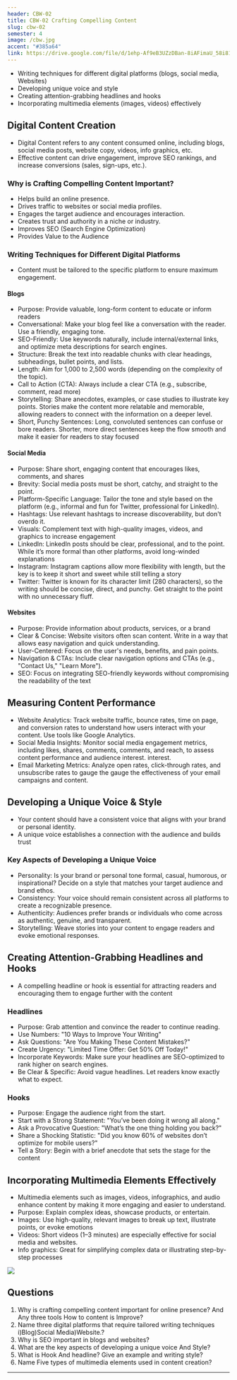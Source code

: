 ```yaml
---
header: CBW-02
title: CBW-02 Crafting Compelling Content
slug: cbw-02
semester: 4
image: /cbw.jpg
accent: "#385a64"
link: https://drive.google.com/file/d/1ehp-Af9eB3UZzDBan-8iAFimaU_58i81/view?usp=sharing
---
```


- Writing techniques for different digital platforms (blogs, social media, Websites)
- Developing unique voice and style
- Creating attention-grabbing headlines and hooks
- Incorporating multimedia elements (images, videos) effectively

## Digital Content Creation

- Digital Content refers to any content consumed online, including blogs, social media posts, website copy, videos, info graphics, etc.
- Effective content can drive engagement, improve SEO rankings, and increase conversions (sales, sign-ups, etc.).

### Why is Crafting Compelling Content Important?

- Helps build an online presence.
- Drives traffic to websites or social media profiles.
- Engages the target audience and encourages interaction.
- Creates trust and authority in a niche or industry.
- Improves SEO (Search Engine Optimization)
- Provides Value to the Audience

### Writing Techniques for Different Digital Platforms

- Content must be tailored to the specific platform to ensure maximum engagement.

#### Blogs

- Purpose: Provide valuable, long-form content to educate or inform readers
- Conversational: Make your blog feel like a conversation with the reader. Use a friendly, engaging tone.
- SEO-Friendly: Use keywords naturally, include internal/external links, and optimize meta descriptions for search engines.
- Structure: Break the text into readable chunks with clear headings, subheadings, bullet points, and lists.
- Length: Aim for 1,000 to 2,500 words (depending on the complexity of the topic).
- Call to Action (CTA): Always include a clear CTA (e.g., subscribe, comment, read more)
- Storytelling: Share anecdotes, examples, or case studies to illustrate key points. Stories make the content more relatable and memorable, allowing readers to connect with the information on a deeper level.
- Short, Punchy Sentences: Long, convoluted sentences can confuse or bore readers. Shorter, more direct sentences keep the flow smooth and make it easier for readers to stay focused

#### Social Media

- Purpose: Share short, engaging content that encourages likes, comments, and shares
- Brevity: Social media posts must be short, catchy, and straight to the point.
- Platform-Specific Language: Tailor the tone and style based on the platform (e.g., informal and fun for Twitter, professional for LinkedIn).
- Hashtags: Use relevant hashtags to increase discoverability, but don't overdo it.
- Visuals: Complement text with high-quality images, videos, and graphics to increase engagement
- LinkedIn: LinkedIn posts should be clear, professional, and to the point. While it’s more formal than other platforms, avoid long-winded explanations
- Instagram: Instagram captions allow more flexibility with length, but the key is to keep it short and sweet while still telling a story
- Twitter: Twitter is known for its character limit (280 characters), so the writing should be concise, direct, and punchy. Get straight to the point with no unnecessary fluff.

#### Websites

- Purpose: Provide information about products, services, or a brand
- Clear & Concise: Website visitors often scan content. Write in a way that allows easy navigation and quick understanding.
- User-Centered: Focus on the user's needs, benefits, and pain points.
- Navigation & CTAs: Include clear navigation options and CTAs (e.g., "Contact Us," "Learn More").
- SEO: Focus on integrating SEO-friendly keywords without compromising the readability of the text

## Measuring Content Performance

- Website Analytics: Track website traffic, bounce rates, time on page, and conversion rates to understand how users interact with your content. Use tools like Google Analytics.
- Social Media Insights: Monitor social media engagement metrics, including likes, shares, comments, comments, and reach, to assess content performance and audience interest. interest.
- Email Marketing Metrics: Analyze open rates, click-through rates, and unsubscribe rates to gauge the gauge the effectiveness of your email campaigns and content.

## Developing a Unique Voice & Style

- Your content should have a consistent voice that aligns with your brand or personal identity.
- A unique voice establishes a connection with the audience and builds trust

### Key Aspects of Developing a Unique Voice

- Personality: Is your brand or personal tone formal, casual, humorous, or inspirational? Decide on a style that matches your target audience and brand ethos.
- Consistency: Your voice should remain consistent across all platforms to create a recognizable presence.
- Authenticity: Audiences prefer brands or individuals who come across as authentic, genuine, and transparent.
- Storytelling: Weave stories into your content to engage readers and evoke emotional responses.

## Creating Attention-Grabbing Headlines and Hooks

- A compelling headline or hook is essential for attracting readers and encouraging them to engage further with the content

### Headlines

- Purpose: Grab attention and convince the reader to continue reading.
- Use Numbers: "10 Ways to Improve Your Writing"
- Ask Questions: "Are You Making These Content Mistakes?"
- Create Urgency: "Limited Time Offer: Get 50% Off Today!"
- Incorporate Keywords: Make sure your headlines are SEO-optimized to rank higher on search engines.
- Be Clear & Specific: Avoid vague headlines. Let readers know exactly what to expect.

### Hooks

- Purpose: Engage the audience right from the start.
- Start with a Strong Statement: "You’ve been doing it wrong all along."
- Ask a Provocative Question: "What’s the one thing holding you back?"
- Share a Shocking Statistic: "Did you know 60% of websites don’t optimize for mobile users?"
- Tell a Story: Begin with a brief anecdote that sets the stage for the content

## Incorporating Multimedia Elements Effectively

- Multimedia elements such as images, videos, infographics, and audio enhance content by making it more engaging and easier to understand.
- Purpose: Explain complex ideas, showcase products, or entertain.
- Images: Use high-quality, relevant images to break up text, illustrate points, or evoke emotions
- Videos: Short videos (1–3 minutes) are especially effective for social media and websites.
- Info graphics: Great for simplifying complex data or illustrating step-by-step processes

![](/cbw/04cbw9.png)

## Questions

1. Why is crafting compelling content important for online presence? And Any three tools How to content is Improve?
2. Name three digital platforms that require tailored writing techniques i)Blog)Social Media)Website.?
3. Why is SEO important in blogs and websites?
4. What are the key aspects of developing a unique voice And Style?
5. What is Hook And headline? Give an example and writing style?
6. Name Five types of multimedia elements used in content creation?

---
